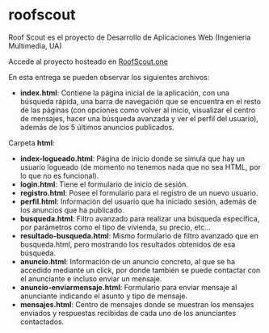 # roofscout
Roof Scout es el proyecto de Desarrollo de Aplicaciones Web (Ingenieria Multimedia, UA)

Accede al proyecto hosteado en [RoofScout.one](https://roofscout.one)


En esta entrega se pueden observar los siguientes archivos:
- **index.html**: Contiene la página inicial de la aplicación, con una búsqueda rápida, una barra de navegación que se encuentra en el resto de las páginas (con opciones como volver al inicio, visualizar el centro de mensajes, hacer una búsqueda avanzada y ver el perfil del usuario), además de los 5 últimos anuncios publicados.

Carpeta **html**:
- **index-logueado.html**: Página de inicio donde se simula que hay un usuario logueado (de momento no tenemos nada que no sea HTML, por lo que no es funcional).
- **login.html**: Tiene el formulario de inicio de sesión.
- **registro.html**: Posee el formulario para el registro de un nuevo usuario.
- **perfil.html**: Información del usuario que ha iniciado sesión, además de los anuncios que ha publicado.
- **busqueda.html**: Filtro avanzado para realizar una búsqueda específica, por parámetros como el tipo de vivienda, su precio, etc...
- **resultado-busqueda.html**: Mismo formulario de filtro avanzado que en busqueda.html, pero mostrando los resultados obtenidos de esa búsqueda.
- **anuncio.html**: Información de un anuncio concreto, al que se ha accedido mediante un click, por donde también se puede contactar con el anunciante e incluso enviar un mensaje.
- **anuncio-enviarmensaje.html**: Formulario para enviar mensaje al anunciante indicando el asunto y tipo de mensaje.
- **mensajes.html**: Centro de mensajes donde se muestran los mensajes enviados y respuestas recibidas de cada uno de los anunciantes contactados.